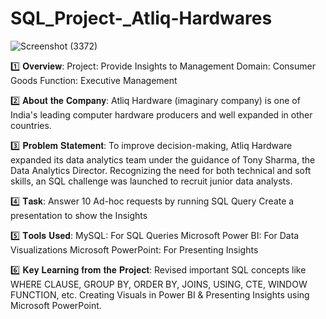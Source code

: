 # SQL_Project-_Atliq-Hardwares

![Screenshot (3372)](https://github.com/Inderpanda/SQL_Project_1--Consumer_Goods_Ad-Hoc_requests/assets/138003751/9e6485b9-884f-4f43-be4d-be3721826428)



1️⃣ 𝐎𝐯𝐞𝐫𝐯𝐢𝐞𝐰:
Project: Provide Insights to Management 
Domain: Consumer Goods
Function: Executive Management
 
2️⃣ 𝐀𝐛𝐨𝐮𝐭 𝐭𝐡𝐞 𝐂𝐨𝐦𝐩𝐚𝐧𝐲:
Atliq Hardware (imaginary company) is one of India's leading computer hardware producers and well expanded in other countries.
 
3️⃣ 𝐏𝐫𝐨𝐛𝐥𝐞𝐦 𝐒𝐭𝐚𝐭𝐞𝐦𝐞𝐧𝐭:
To improve decision-making, Atliq Hardware expanded its data analytics team under the guidance of Tony Sharma, the Data Analytics Director. Recognizing the need for both technical and soft skills, an SQL challenge was launched to recruit junior data analysts. 
 
4️⃣ 𝐓𝐚𝐬𝐤:
Answer 10 Ad-hoc requests by running SQL Query
Create a presentation to show the Insights

5️⃣ 𝐓𝐨𝐨𝐥𝐬 𝐔𝐬𝐞𝐝:
MySQL: For SQL Queries
Microsoft Power BI: For Data Visualizations
Microsoft PowerPoint: For Presenting Insights
 
6️⃣ 𝐊𝐞𝐲 𝐋𝐞𝐚𝐫𝐧𝐢𝐧𝐠 𝐟𝐫𝐨𝐦 𝐭𝐡𝐞 𝐏𝐫𝐨𝐣𝐞𝐜𝐭:
Revised important SQL concepts like WHERE
CLAUSE, GROUP BY, ORDER BY, JOINS, USING, CTE, WINDOW FUNCTION, etc.
Creating Visuals in Power BI & Presenting
Insights using Microsoft PowerPoint.
